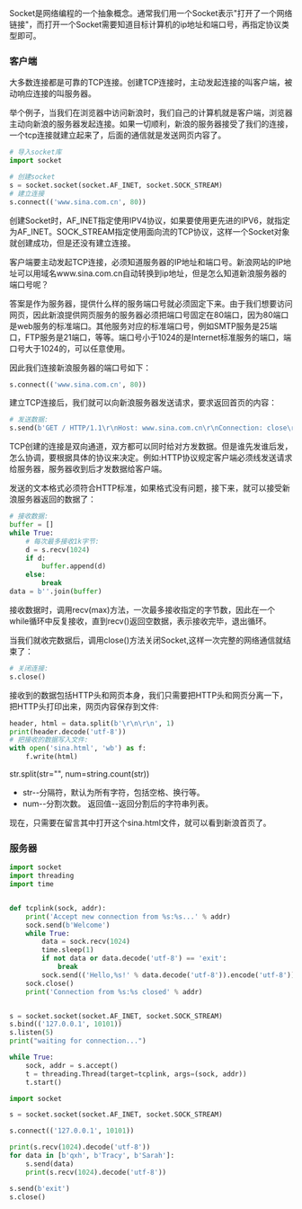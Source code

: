 Socket是网络编程的一个抽象概念。通常我们用一个Socket表示"打开了一个网络链接"，而打开一个Socket需要知道目标计算机的ip地址和端口号，再指定协议类型即可。
### 客户端
大多数连接都是可靠的TCP连接。创建TCP连接时，主动发起连接的叫客户端，被动响应连接的叫服务器。

举个例子，当我们在浏览器中访问新浪时，我们自己的计算机就是客户端，浏览器主动向新浪的服务器发起连接。如果一切顺利，新浪的服务器接受了我们的连接，一个tcp连接就建立起来了，后面的通信就是发送网页内容了。

```Python
# 导入socket库
import socket

# 创建socket
s = socket.socket(socket.AF_INET, socket.SOCK_STREAM)
# 建立连接
s.connect(('www.sina.com.cn', 80))
```
创建Socket时，AF_INET指定使用IPV4协议，如果要使用更先进的IPV6，就指定为AF_INET。SOCK_STREAM指定使用面向流的TCP协议，这样一个Socket对象就创建成功，但是还没有建立连接。

客户端要主动发起TCP连接，必须知道服务器的IP地址和端口号。新浪网站的IP地址可以用域名www.sina.com.cn自动转换到ip地址，但是怎么知道新浪服务器的端口号呢？

答案是作为服务器，提供什么样的服务端口号就必须固定下来。由于我们想要访问网页，因此新浪提供网页服务的服务器必须把端口号固定在80端口，因为80端口是web服务的标准端口。其他服务对应的标准端口号，例如SMTP服务是25端口，FTP服务是21端口，等等。端口号小于1024的是Internet标准服务的端口，端口号大于1024的，可以任意使用。

因此我们连接新浪服务器的端口号如下：
```Python
s.connect(('www.sina.com.cn', 80))
```
建立TCP连接后，我们就可以向新浪服务器发送请求，要求返回首页的内容：
```Python
# 发送数据:
s.send(b'GET / HTTP/1.1\r\nHost: www.sina.com.cn\r\nConnection: close\r\n\r\n')
```
TCP创建的连接是双向通道，双方都可以同时给对方发数据。但是谁先发谁后发，怎么协调，要根据具体的协议来决定。例如:HTTP协议规定客户端必须线发送请求给服务器，服务器收到后才发数据给客户端。

发送的文本格式必须符合HTTP标准，如果格式没有问题，接下来，就可以接受新浪服务器返回的数据了：
```Python
# 接收数据:
buffer = []
while True:
    # 每次最多接收1k字节:
    d = s.recv(1024)
    if d:
        buffer.append(d)
    else:
        break
data = b''.join(buffer)
```
接收数据时，调用recv(max)方法，一次最多接收指定的字节数，因此在一个while循环中反复接收，直到recv()返回空数据，表示接收完毕，退出循环。

当我们就收完数据后，调用close()方法关闭Socket,这样一次完整的网络通信就结束了：
```Python
# 关闭连接:
s.close()
```
接收到的数据包括HTTP头和网页本身，我们只需要把HTTP头和网页分离一下，把HTTP头打印出来，网页内容保存到文件:
```Python
header, html = data.split(b'\r\n\r\n', 1)
print(header.decode('utf-8'))
# 把接收的数据写入文件:
with open('sina.html', 'wb') as f:
    f.write(html)
```
str.split(str="", num=string.count(str))
- str--分隔符，默认为所有字符，包括空格、换行等。
- num--分割次数。
返回值--返回分割后的字符串列表。

现在，只需要在留言其中打开这个sina.html文件，就可以看到新浪首页了。
### 服务器
```Python
import socket
import threading
import time


def tcplink(sock, addr):
    print('Accept new connection from %s:%s...' % addr)
    sock.send(b'Welcome')
    while True:
        data = sock.recv(1024)
        time.sleep(1)
        if not data or data.decode('utf-8') == 'exit':
            break
        sock.send(('Hello,%s!' % data.decode('utf-8')).encode('utf-8'))
    sock.close()
    print('Connection from %s:%s closed' % addr)


s = socket.socket(socket.AF_INET, socket.SOCK_STREAM)
s.bind(('127.0.0.1', 10101))
s.listen(5)
print("waiting for connection...")

while True:
    sock, addr = s.accept()
    t = threading.Thread(target=tcplink, args=(sock, addr))
    t.start()
```

```Python
import socket

s = socket.socket(socket.AF_INET, socket.SOCK_STREAM)

s.connect(('127.0.0.1', 10101))

print(s.recv(1024).decode('utf-8'))
for data in [b'qxh', b'Tracy', b'Sarah']:
    s.send(data)
    print(s.recv(1024).decode('utf-8'))

s.send(b'exit')
s.close()
```
